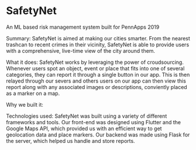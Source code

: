 # SafetyNet
An ML based risk management system built for PennApps 2019

Summary: SafetyNet is aimed at making our cities smarter. From the nearest trashcan to recent crimes in their vicinity, SafetyNet is able to provide users with a comprehensive, live-time view of the city around them.

What it does: SafetyNet works by leveraging the power of croudsourcing. Whenever users spot an object, event or place that fits into one of several categories, they can report it through a single button in our app. This is then relayed through our severs and others users on our app can then view this report along with any associated images or descriptions, conviently placed as a marker on a map.

Why we built it: 

Technologies used: SafetyNet was built using a variety of different frameworks and tools. Our front-end was designed using Flutter and the Google Maps API, which provided us with an efficient way to get geolocation data and place markers. Our backend was made using Flask for the server, which helped us handle and store reports.

